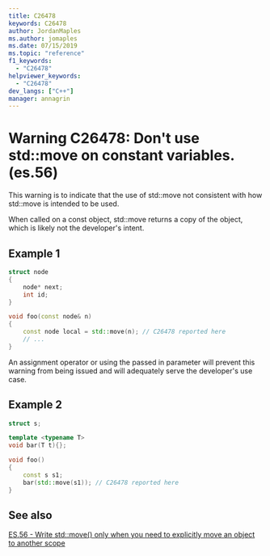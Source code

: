```yaml
---
title: C26478
keywords: C26478
author: JordanMaples
ms.author: jomaples
ms.date: 07/15/2019
ms.topic: "reference"
f1_keywords:
  - "C26478"
helpviewer_keywords:
  - "C26478"
dev_langs: ["C++"]
manager: annagrin
---
```

# Warning C26478: Don't use std::move on constant variables. (es.56)

This warning is to indicate that the use of std::move not consistent with how std::move is intended to be used.

When called on a const object, std::move returns a copy of the object, which is likely not the developer's intent.

## Example 1

```cpp
struct node
{
    node* next;
    int id;
}

void foo(const node& n)
{
    const node local = std::move(n); // C26478 reported here
    // ...
}
```

An assignment operator or using the passed in parameter will prevent this warning from being issued and will adequately serve the developer's use case.

## Example 2

```cpp
struct s;

template <typename T>
void bar(T t){};

void foo()
{
    const s s1;
    bar(std::move(s1)); // C26478 reported here
}
```

## See also
[ES.56 - Write std::move() only when you need to explicitly move an object to another scope](https://github.com/isocpp/CppCoreGuidelines/blob/master/CppCoreGuidelines.md#es56-write-stdmove-only-when-you-need-to-explicitly-move-an-object-to-another-scope)